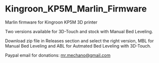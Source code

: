 # Kingroon_KP5M_Marlin_Firmware
Marlin firmware for Kingroon KP5M 3D printer

Two versions available for 3D-Touch and stock with Manual Bed Leveling.

Download zip file in Releases section and select the right version, MBL for Manual Bed Leveling and ABL for Autmated Bed Leveling with 3D-Touch.

Paypal email for donations: mr.mechano@gmail.com

